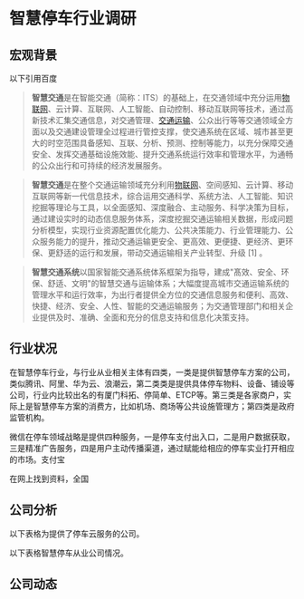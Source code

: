 # 智慧停车行业调研

## 宏观背景

以下引用百度

>  **智慧交通**是在智能交通（简称：ITS）的基础上，在交通领域中充分运用[物联网](https://baike.baidu.com/item/物联网)、云计算、互联网、人工智能、自动控制、移动互联网等技术，通过高新技术汇集交通信息，对交通管理、[交通运输](https://baike.baidu.com/item/交通运输)、公众出行等等交通领域全方面以及交通建设管理全过程进行管控支撑，使交通系统在区域、城市甚至更大的时空范围具备感知、互联、分析、预测、控制等能力，以充分保障交通安全、发挥交通基础设施效能、提升交通系统运行效率和管理水平，为通畅的公众出行和可持续的经济发展服务。

> **智慧交通**是在整个交通运输领域充分利用[物联网](https://baike.baidu.com/item/物联网)、空间感知、云计算、移动互联网等新一代信息技术，综合运用交通科学、系统方法、人工智能、知识挖掘等理论与工具，以全面感知、深度融合、主动服务、科学决策为目标，通过建设实时的动态信息服务体系，深度挖掘交通运输相关数据，形成问题分析模型，实现行业资源配置优化能力、公共决策能力、行业管理能力、公众服务能力的提升，推动交通运输更安全、更高效、更便捷、更经济、更环保、更舒适的运行和发展，带动交通运输相关产业转型、升级 [1]  。

> **智慧交通系统**以国家智能交通系统体系框架为指导，建成"髙效、安全、环保、舒适、文明"的智慧交通与运输体系；大幅度提高城市交通运输系统的管理水平和运行效率，为出行者提供全方位的交通信息服务和便利、高效、快捷、经济、安全、人性、智能的交通运输服务；为交通管理部门和相关企业提供及时、准确、全面和充分的信息支持和信息化决策支持。

## 行业状况

在智慧停车行业，与行业从业相关主体有四类，一类是提供智慧停车方案的公司，类似腾讯、阿里、华为云、浪潮云，第二类类是提供具体停车物料、设备、铺设等公司，行业内比较出名的有厦门科拓、停简单、ETCP等。第三类是各家商户，实际上是智慧停车方案的消费方，比如机场、商场等公共设施管理方；第四类是政府监管机构。

微信在停车领域战略是提供四种服务，一是停车支付出入口，二是用户数据获取，三是精准广告服务，四是用户主动传播渠道，通过赋能给相应的停车实业打开相应的市场。支付宝

在网上找到资料，全国



## 公司分析

以下表格为提供了停车云服务的公司。



以下表格智慧停车从业公司情况。



## 公司动态





